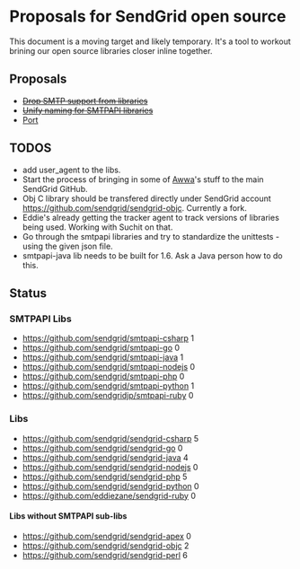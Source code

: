 # Proposals for SendGrid open source

This document is a moving target and likely temporary. It's a tool to workout brining our open source libraries closer inline together.

## Proposals

* <del>[Drop SMTP support from libraries](http://github.com/scottmotte/sendgrid-opensource-proposals/blob/master/proposals/completed/DROP_SMTP.md)</del>
* <del>[Unify naming for SMTPAPI libraries](http://github.com/scottmotte/sendgrid-opensource-proposals/blob/master/proposals/completed/METHOD_NAMING.md)</del>
* [Port](https://github.com/scottmotte/sendgrid-opensource-proposals/blob/master/proposals/PORT.md)

## TODOS

* add user_agent to the libs.
* Start the process of bringing in some of [Awwa](https://github.com/awwa)'s stuff to the main SendGrid GitHub.
* Obj C library should be transfered directly under SendGrid account <https://github.com/sendgrid/sendgrid-objc>. Currently a fork.
* Eddie's already getting the tracker agent to track versions of libraries being used. Working with Suchit on that.
* Go through the smtpapi libraries and try to standardize the unittests - using the given json file.
* smtpapi-java lib needs to be built for 1.6. Ask a Java person how to do this.

## Status

### SMTPAPI Libs

* <https://github.com/sendgrid/smtpapi-csharp> 1
* <https://github.com/sendgrid/smtpapi-go> 0
* <https://github.com/sendgrid/smtpapi-java> 1
* <https://github.com/sendgrid/smtpapi-nodejs> 0
* <https://github.com/sendgrid/smtpapi-php> 0
* <https://github.com/sendgrid/smtpapi-python> 1
* <https://github.com/sendgridjp/smtpapi-ruby> 0

### Libs

* <https://github.com/sendgrid/sendgrid-csharp> 5
* <https://github.com/sendgrid/sendgrid-go> 0
* <https://github.com/sendgrid/sendgrid-java> 4
* <https://github.com/sendgrid/sendgrid-nodejs> 0
* <https://github.com/sendgrid/sendgrid-php> 5
* <https://github.com/sendgrid/sendgrid-python> 0
* <https://github.com/eddiezane/sendgrid-ruby> 0

#### Libs without SMTPAPI sub-libs

* <https://github.com/sendgrid/sendgrid-apex> 0
* <https://github.com/sendgrid/sendgrid-objc> 2
* <https://github.com/sendgrid/sendgrid-perl> 6

